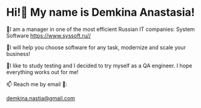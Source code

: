 # Hi!👋 My name is Demkina Anastasia!

🚀I am a manager in one of the most efficient Russian IT companies: System Software <https://www.syssoft.ru//>

🤝I will help you choose software for any task, modernize and scale your business!

🧠I like to study testing and I decided to try myself as a QA engineer. I hope everything works out for me!

📫 Reach me by email 📧:

<demkina.nastia@gmail.com>

